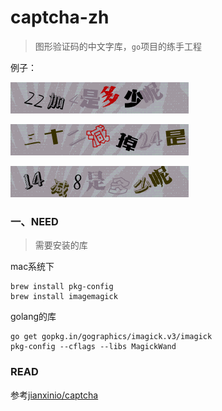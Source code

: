 # captcha-zh
>图形验证码的中文字库，`go`项目的练手工程

例子：

![img](bin/32b3b227587628260395ba0216b554ac.gif)

![img](bin/9969941e0afddca3a91d9712a61f0b0e.gif)

![img](bin/1218705|6.gif)

### 一、NEED
>需要安装的库

mac系统下
```
brew install pkg-config
brew install imagemagick
```

golang的库
```
go get gopkg.in/gographics/imagick.v3/imagick
pkg-config --cflags --libs MagickWand
```

### READ

参考[jianxinio/captcha](https://github.com/jianxinio/captcha)
